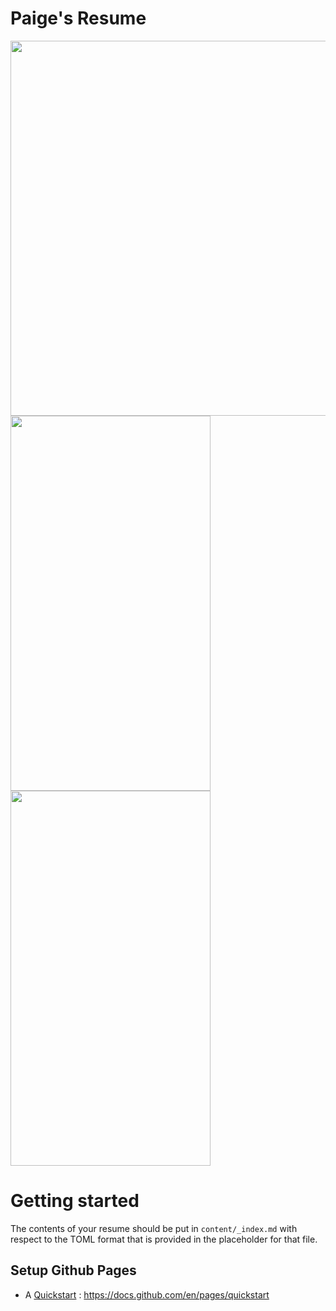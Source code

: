 # Paige's Resume
<img src="https://github.com/paigeadelethompson/resume/blob/main/screenshot/sc1.png?raw=true" width=640 height=600 /><img src="https://github.com/paigeadelethompson/resume/blob/main/screenshot/sc2.PNG?raw=true" width=320 height=600 /><img src="https://github.com/paigeadelethompson/resume/blob/main/screenshot/sc3.PNG?raw=true" width=320 height=600 />
# Getting started 

The contents of your resume should be put in `content/_index.md` with respect to the TOML format that is provided in the placeholder for that file. 

## Setup Github Pages 

- A [Quickstart](https://docs.github.com/en/pages/quickstart) : https://docs.github.com/en/pages/quickstart
